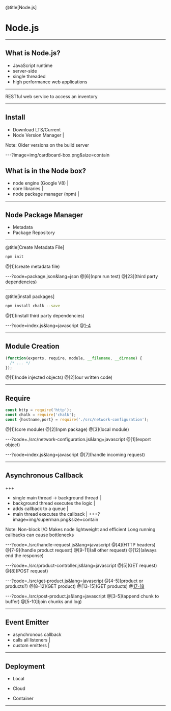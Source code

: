 @title[Node.js]
# Node.js

---

## What is Node.js?

- JavaScript runtime
- server-side
- single threaded
- high performance web applications

---

RESTful web service to access an inventory

---

## Install
- Download LTS/Current
- Node Version Manager |

Note:
Older versions on the build server

---?image=img/cardboard-box.png&size=contain

## What is in the Node box?
- node engine (Google V8) |
- core libraries |
- node package manager (npm) |

---

## Node Package Manager
- Metadata
- Package Repository

---
@title[Create Metadata File]
```bash
npm init
```
@[1](create metadata file)

---?code=package.json&lang=json
@[6](npm run test)
@[23](third party dependencies)

---
@title[install packages]
```bash
npm install chalk --save
```
@[1](install third party dependencies)

---?code=index.js&lang=javascript
@[1-4](modules)

---

## Module Creation
```javascript
(function(exports, require, module, __filename, __dirname) {
  /* ... */
});
```
@[1](node injected objects)
@[2](our written code)

---

## Require

```javascript
const http = require('http');
const chalk = require('chalk');
const {hostname,port} = require('./src/network-configuration');
```
@[1](core module)
@[2](npm package)
@[3](local module)

---?code=./src/network-configuration.js&lang=javascript
@[1](export object)

---?code=index.js&lang=javascript
@[7](handle incoming request)

---

## Asynchronous Callback

+++
<!-- .slide: data-transition="none" -->
- single main thread -> background thread |
- background thread executes the logic |
- adds callback to a queue |
- main thread executes the callback |
+++?image=img/superman.png&size=contain
<!-- .slide: data-transition="none" -->
 
Note:
Non-block I/O
Makes node lightweight and efficient
Long running callbacks can cause bottlenecks

---?code=./src/handle-request.js&lang=javascript
@[4](HTTP headers)
@[7-9](handle product request)
@[9-11](all other request)
@[12](always end the response)

---?code=./src/product-controller.js&lang=javascript
@[5](GET request)
@[8](POST request)

---?code=./src/get-product.js&lang=javascript
@[4-5](product or products?)
@[8-12](GET product)
@[13-15](GET products)
@[17-18](response)

---?code=./src/post-product.js&lang=javascript
@[3-5](append chunk to buffer)
@[5-10](join chunks and log)

---
## Event Emitter

- asynchronous callback
- calls all listeners |
- custom emitters |

---
## Deployment
- Local
- <p class="fragment highlight-green">Cloud</p>
- Container

---



